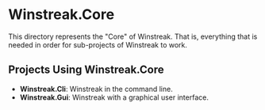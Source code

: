 ﻿# Winstreak.Core
This directory represents the "Core" of Winstreak. That is, everything that is needed in order for sub-projects of Winstreak to work. 

## Projects Using Winstreak.Core
- **Winstreak.Cli**: Winstreak in the command line.
- **Winstreak.Gui**: Winstreak with a graphical user interface.
